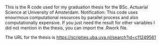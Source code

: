 This is the R code used for my graduation thesis for the BSc. Actuarial Science at University of Amsterdam.
Notification: This code uses enourmous computational resources by parallel process and also computationally expensive. If you just need the result for other variables I did not mention in the thesis, you can import the .Rwork file.

The URL for the thesis is
https://scripties.uba.uva.nl/search?id=c11249561
